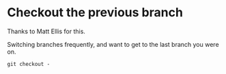 # Checkout the previous branch

Thanks to Matt Ellis for this.

Switching branches frequently, and want to get to the last branch you were on.

```shell
git checkout -
```
